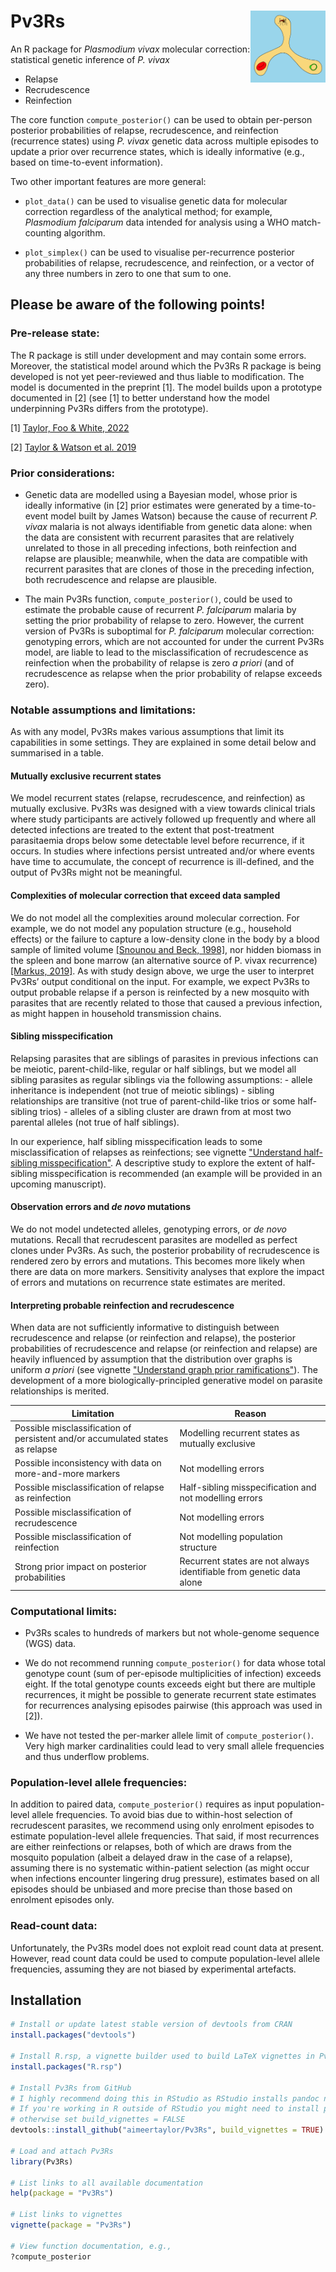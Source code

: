 # Pv3Rs <img src="man/figures/logo.png" align="right" alt="" width="120" />

An R package for *Plasmodium vivax* molecular correction: statistical genetic
inference of *P. vivax*

[//]: # (use same order as software note abstract)

- Relapse
- Recrudescence
- Reinfection

The core function `compute_posterior()` can be used to obtain per-person
posterior probabilities of relapse, recrudescence, and reinfection (recurrence
states) using *P. vivax* genetic data across multiple episodes to update a prior 
over recurrence states, which is ideally informative (e.g., based on 
time-to-event information).

Two other important features are more general:

- `plot_data()` can be used to visualise genetic data for molecular
correction regardless of the analytical method; for example, *Plasmodium
falciparum* data intended for analysis using a WHO match-counting algorithm.

- `plot_simplex()` can be used to visualise per-recurrence posterior 
probabilities of relapse, recrudescence, and reinfection, or a vector of any three
numbers in zero to one that sum to one.

## Please be aware of the following points!

### Pre-release state: 

The R package is still under development and may contain some errors. Moreover,
the statistical model around which the Pv3Rs R package is being developed is not
yet peer-reviewed and thus liable to modification. The model is documented in
the preprint [1]. The model builds upon a prototype documented in [2] (see [1]
to better understand how the model underpinning Pv3Rs differs from the
prototype).

[1] [Taylor, Foo & White, 2022](https://www.medrxiv.org/content/10.1101/2022.11.23.22282669v1)

[2] [Taylor & Watson et al. 2019](https://www.nature.com/articles/s41467-019-13412-x)

### Prior considerations: 

- Genetic data are modelled using a Bayesian model, whose prior is ideally
informative (in [2] prior estimates were generated by a time-to-event model
built by James Watson) because the cause of recurrent *P. vivax* malaria is not
always identifiable from genetic data alone: when the data are consistent with
recurrent parasites that are relatively unrelated to those in all preceding
infections, both reinfection and relapse are plausible; meanwhile, when the data
are compatible with recurrent parasites that are clones of those in the
preceding infection, both recrudescence and relapse are plausible.

- The main Pv3Rs function, `compute_posterior()`, could be used to estimate the
probable cause of recurrent *P. falciparum* malaria by setting the prior
probability of relapse to zero. However, the current version of Pv3Rs is
suboptimal for *P. falciparum* molecular correction: genotyping errors, which
are not accounted for under the current Pv3Rs model, are liable to lead to the
misclassification of recrudescence as reinfection when the probability of
relapse is zero *a priori* (and of recrudescence as relapse when the prior
probability of relapse exceeds zero). 

### Notable assumptions and limitations: 

As with any model, Pv3Rs makes various assumptions that limit its capabilities in
some settings. They are explained in some detail below and summarised in a
table.

#### Mutually exclusive recurrent states
We model recurrent states (relapse, recrudescence, and reinfection) as mutually
exclusive. Pv3Rs was designed with a view towards clinical trials where study 
participants are actively followed up frequently and where all detected 
infections are treated to the extent that post-treatment parasitaemia drops 
below some detectable level before recurrence, if it occurs. In studies where 
infections persist untreated and/or where events have time to accumulate, the 
concept of recurrence is ill-defined, and the output of Pv3Rs might not be 
meaningful.

#### Complexities of molecular correction that exceed data sampled
We do not model all the complexities around molecular correction. For example, we do 
not model any population structure (e.g., household effects) or the failure to 
capture a low-density clone in the body by a blood sample of limited volume [[Snounou
and Beck, 1998]](https://doi.org/10.1016/S0169-4758(98)01340-4), nor hidden biomass in 
the spleen and bone marrow (an alternative source of P. vivax recurrence) [[Markus, 2019]](https://doi.org/10.1016/j.pt.2019.08.009). 
As with study design above, we urge  the user to interpret Pv3Rs’ output conditional 
on the input. For example, we expect Pv3Rs to output probable relapse if a person is 
reinfected by a new mosquito with parasites that are recently related to those that 
caused a previous infection, as might happen in household transmission chains.

#### Sibling misspecification
Relapsing parasites that are siblings of parasites in previous infections can be
meiotic, parent-child-like, regular or half siblings, but we model all sibling
parasites as regular siblings via the following assumptions: 
    - allele inheritance is independent (not true of meiotic siblings)
    - sibling relationships are transitive (not true of parent-child-like trios or some half-sibling trios)
    - alleles of a sibling cluster are drawn from at most two parental alleles (not true of half siblings).

In our experience, half sibling misspecification leads to some misclassification
of relapses as reinfections; see vignette ["Understand half-sibling misspecification"](https://aimeertaylor.github.io/Pv3Rs/articles/understand-half-sibs.html). 
A descriptive study to explore the extent of half-sibling misspecification is 
recommended (an example will be provided in an upcoming manuscript).

#### Observation errors and *de novo* mutations
We do not model undetected alleles, genotyping errors, or *de novo* mutations. 
Recall that recrudescent parasites are modelled as perfect clones under Pv3Rs. As 
such, the posterior probability of recrudescence is rendered zero by errors and 
mutations. This becomes more likely when there are data on more markers. Sensitivity 
analyses that explore the impact of errors and mutations on recurrence state 
estimates are merited.

#### Interpreting probable reinfection and recrudescence
When data are not sufficiently informative to distinguish between recrudescence and 
relapse (or reinfection and relapse), the posterior probabilities of recrudescence and 
relapse (or reinfection and relapse) are heavily influenced by assumption that the distribution
over graphs is uniform *a priori* (see vignette ["Understand graph prior ramifications"](https://aimeertaylor.github.io/Pv3Rs/articles/understand-graph-prior.html)). 
The development of a more biologically-principled generative model on parasite 
relationships is merited.

Limitation | Reason
----------- | ------
Possible misclassification of persistent and/or accumulated states as relapse | Modelling recurrent states as mutually exclusive
Possible inconsistency with data on more-and-more markers | Not modelling errors
Possible misclassification of relapse as reinfection | Half-sibling misspecification and not modelling errors
Possible misclassification of recrudescence | Not modelling errors
Possible misclassification of reinfection | Not modelling population structure
Strong prior impact on posterior probabilities | Recurrent states are not always identifiable from genetic data alone


### Computational limits:

- Pv3Rs scales to hundreds of markers but not whole-genome sequence (WGS) data.  

- We do not recommend running `compute_posterior()` for data whose total 
genotype count (sum of per-episode multiplicities of infection) exceeds eight. 
If the total genotype counts exceeds eight but there are multiple recurrences,
it might be possible to generate recurrent state estimates for recurrences
analysing episodes pairwise (this approach was used in [2]).

- We have not tested the per-marker allele limit of `compute_posterior()`. 
Very high marker cardinalities could lead to very small allele frequencies and 
thus underflow problems. 


### Population-level allele frequencies: 

In addition to paired data, `compute_posterior()` requires as input
population-level allele frequencies. To avoid bias due to within-host selection
of recrudescent parasites, we recommend using only enrolment episodes to
estimate population-level allele frequencies. That said, if most recurrences are
either reinfections or relapses, both of which are draws from the mosquito
population (albeit a delayed draw in the case of a relapse), assuming there is
no systematic within-patient selection (as might occur when infections encounter
lingering drug pressure), estimates based on all episodes should be unbiased and
more precise than those based on enrolment episodes only.

### Read-count data: 

Unfortunately, the Pv3Rs model does not exploit read count data at present.
However, read count data could be used to compute population-level allele
frequencies, assuming they are not biased by experimental artefacts.


## Installation 

```r
# Install or update latest stable version of devtools from CRAN
install.packages("devtools")

# Install R.rsp, a vignette builder used to build LaTeX vignettes in Pv3Rs
install.packages("R.rsp")

# Install Pv3Rs from GitHub 
# I highly recommend doing this in RStudio as RStudio installs pandoc needed to build vignettes.
# If you're working in R outside of RStudio you might need to install pandoc and check its path; 
# otherwise set build_vignettes = FALSE
devtools::install_github("aimeertaylor/Pv3Rs", build_vignettes = TRUE)

# Load and attach Pv3Rs
library(Pv3Rs)

# List links to all available documentation
help(package = "Pv3Rs")

# List links to vignettes
vignette(package = "Pv3Rs")

# View function documentation, e.g., 
?compute_posterior
```
